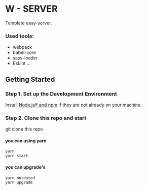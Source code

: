 # W - SERVER

Template easy-server.

### Used tools:
* webpack
* babel-core
* sass-loader
* EsLint
 ...

## Getting Started

### Step 1. Set up the Development Environment

Install [Node.js® and npm](https://nodejs.org/en/download/) if they are not already on your machine.

### Step 2. Clone this repo and start

git clone this repo

#### you can using yarn
```
yarn
yarn start
```
#### you can upgrade's
```
yarn outdated
yarn upgrade

```
